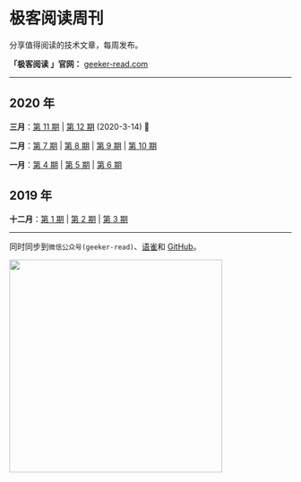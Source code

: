 # 极客阅读周刊

分享值得阅读的技术文章，每周发布。

**「极客阅读 」官网：** [geeker-read.com](https://geeker-read.com)

---

## 2020 年

**三月**：[第 11 期](https://github.com/geeker-read/weekly_issues/blob/master/docs/issue-11.md) | [第 12 期](https://github.com/geeker-read/weekly_issues/blob/master/docs/issue-12.md) (2020-3-14) 🐸

**二月**：[第 7 期](https://github.com/geeker-read/weekly_issues/blob/master/docs/issue-7.md) | [第 8 期](https://github.com/geeker-read/weekly_issues/blob/master/docs/issue-8.md) | [第 9 期](https://github.com/geeker-read/weekly_issues/blob/master/docs/issue-9.md) | [第 10 期](https://github.com/geeker-read/weekly_issues/blob/master/docs/issue-10.md)

**一月**：[第 4 期](https://github.com/geeker-read/weekly_issues/blob/master/docs/issue-4.md) | [第 5 期](https://github.com/geeker-read/weekly_issues/blob/master/docs/issue-5.md) | [第 6 期](https://github.com/geeker-read/weekly_issues/blob/master/docs/issue-6.md)

## 2019 年

**十二月**：[第 1 期](https://github.com/geeker-read/weekly_issues/blob/master/docs/issue-1.md) | [第 2 期](https://github.com/geeker-read/weekly_issues/blob/master/docs/issue-2.md) | [第 3 期](https://github.com/geeker-read/weekly_issues/blob/master/docs/issue-3.md)

---

同时同步到`微信公众号(geeker-read)`、[语雀](https://www.yuque.com/books/share/8cc684ae-4d87-483b-82e5-5128e32d4cef?#)和 [GitHub](https://github.com/geeker-read/weekly_issues)。

<img src="https://geeker-cdn.devhub.top/assets/geeker-read-wx-qr-code-v2.png" width="380">
